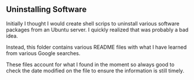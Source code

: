 ## Uninstalling Software
Initially I thought I would create shell scrips to uninstall various software
packages from an Ubuntu server. I quickly realized that was probably a bad idea.

Instead, this folder contains various README files with what I have
learned from various Google searches.

These files account for what I found in the moment so always good to check
the date modified on the file to ensure the information is still timely.
